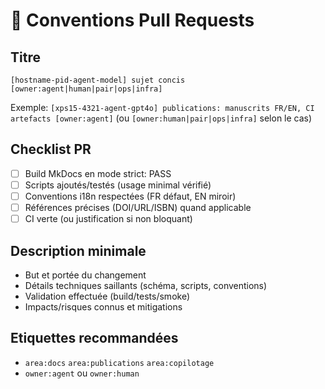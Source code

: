 # 🧾 Conventions Pull Requests

## Titre
`[hostname-pid-agent-model] sujet concis [owner:agent|human|pair|ops|infra]`

Exemple:
`[xps15-4321-agent-gpt4o] publications: manuscrits FR/EN, CI artefacts [owner:agent]` (ou `[owner:human|pair|ops|infra]` selon le cas)

## Checklist PR
- [ ] Build MkDocs en mode strict: PASS
- [ ] Scripts ajoutés/testés (usage minimal vérifié)
- [ ] Conventions i18n respectées (FR défaut, EN miroir)
- [ ] Références précises (DOI/URL/ISBN) quand applicable
- [ ] CI verte (ou justification si non bloquant)

## Description minimale
- But et portée du changement
- Détails techniques saillants (schéma, scripts, conventions)
- Validation effectuée (build/tests/smoke)
- Impacts/risques connus et mitigations

## Etiquettes recommandées
- `area:docs` `area:publications` `area:copilotage`
- `owner:agent` ou `owner:human`
